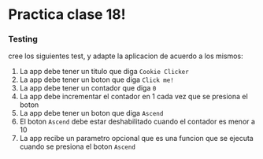 # Practica clase 18!

### Testing

cree los siguientes test, y adapte la aplicacion de acuerdo a los mismos:

1. La app debe tener un titulo que diga `Cookie Clicker`
2. La app debe tener un boton que diga `Click me!`
3. La app debe tener un contador que diga `0`
4. La app debe incrementar el contador en 1 cada vez que se presiona el boton
5. La app debe tener un boton que diga `Ascend`
6. El boton `Ascend` debe estar deshabilitado cuando el contador es menor a 10
7. La app recibe un parametro opcional que es una funcion que se ejecuta cuando se presiona el boton `Ascend`
